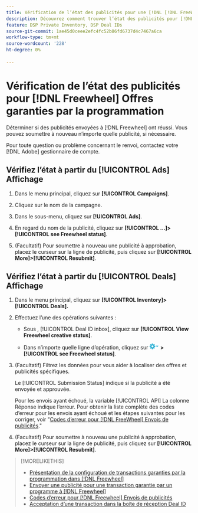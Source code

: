```yaml
---
title: Vérification de l’état des publicités pour une [!DNL [!DNL FreeWheel]] Accord PG
description: Découvrez comment trouver l’état des publicités pour [!DNL Freewheel] offres garanties par programmation.
feature: DSP Private Inventory, DSP Deal IDs
source-git-commit: 1ae45d0ceee2efc4fc52b86fd6737d4c7467a6ca
workflow-type: tm+mt
source-wordcount: '228'
ht-degree: 0%

---
```


# Vérification de l’état des publicités pour [!DNL Freewheel] Offres garanties par la programmation

Déterminer si des publicités envoyées à [!DNL Freewheel] ont réussi. Vous pouvez soumettre à nouveau n’importe quelle publicité, si nécessaire.

Pour toute question ou problème concernant le renvoi, contactez votre [!DNL Adobe] gestionnaire de compte.

## Vérifiez l’état à partir du [!UICONTROL Ads] Affichage

1. Dans le menu principal, cliquez sur **[!UICONTROL Campaigns]**.

1. Cliquez sur le nom de la campagne.

1. Dans le sous-menu, cliquez sur **[!UICONTROL Ads]**.

1. En regard du nom de la publicité, cliquez sur  **[!UICONTROL ...]>[!UICONTROL see Freewheel status]**.

1. (Facultatif) Pour soumettre à nouveau une publicité à approbation, placez le curseur sur la ligne de publicité, puis cliquez sur **[!UICONTROL More]>[!UICONTROL Resubmit]**.

## Vérifiez l’état à partir du [!UICONTROL Deals] Affichage

1. Dans le menu principal, cliquez sur **[!UICONTROL Inventory]> [!UICONTROL Deals].**

1. Effectuez l’une des opérations suivantes :

   * Sous , [!UICONTROL Deal ID inbox], cliquez sur **[!UICONTROL View Freewheel creative status]**.

   * Dans n’importe quelle ligne d’opération, cliquez sur ![Menu Options](/help/dsp/assets/options-menu.png) **>[!UICONTROL see Freewheel status]**.

1. (Facultatif) Filtrez les données pour vous aider à localiser des offres et publicités spécifiques.

   Le [!UICONTROL Submission Status] indique si la publicité a été envoyée et approuvée.

   Pour les envois ayant échoué, la variable [!UICONTROL API] La colonne Réponse indique l’erreur. Pour obtenir la liste complète des codes d’erreur pour les envois ayant échoué et les étapes suivantes pour les corriger, voir &quot;[Codes d’erreur pour [!DNL FreeWheel] Envois de publicités](freewheel-error-codes.md).&quot;

1. (Facultatif) Pour soumettre à nouveau une publicité à approbation, placez le curseur sur la ligne de publicité, puis cliquez sur **[!UICONTROL More]>[!UICONTROL Resubmit]**.

>[!MORELIKETHIS]
>
>* [Présentation de la configuration de transactions garanties par la programmation dans [!DNL Freewheel]](freewheel-overview.md)
>* [Envoyer une publicité pour une transaction garantie par un programme à [!DNL Freewheel]](freewheel-submit.md)
>* [Codes d’erreur pour [!DNL Freewheel] Envois de publicités](freewheel-error-codes.md)
>* [Acceptation d’une transaction dans la boîte de réception Deal ID](deal-id-inbox-accept.md)

